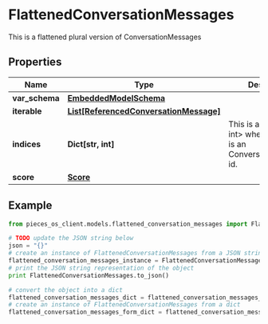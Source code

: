 # FlattenedConversationMessages

This is a flattened plural version of ConversationMessages

## Properties

Name | Type | Description | Notes
------------ | ------------- | ------------- | -------------
**var_schema** | [**EmbeddedModelSchema**](EmbeddedModelSchema) |  | [optional] 
**iterable** | [**List[ReferencedConversationMessage]**](ReferencedConversationMessage) |  | 
**indices** | **Dict[str, int]** | This is a Map&lt;String, int&gt; where the the key is an ConversationMessage id. | [optional] 
**score** | [**Score**](Score) |  | [optional] 

## Example

```python
from pieces_os_client.models.flattened_conversation_messages import FlattenedConversationMessages

# TODO update the JSON string below
json = "{}"
# create an instance of FlattenedConversationMessages from a JSON string
flattened_conversation_messages_instance = FlattenedConversationMessages.from_json(json)
# print the JSON string representation of the object
print FlattenedConversationMessages.to_json()

# convert the object into a dict
flattened_conversation_messages_dict = flattened_conversation_messages_instance.to_dict()
# create an instance of FlattenedConversationMessages from a dict
flattened_conversation_messages_form_dict = flattened_conversation_messages.from_dict(flattened_conversation_messages_dict)
```



